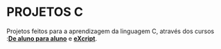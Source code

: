 # PROJETOS C
 Projetos feitos para a aprendizagem da linguagem C, através dos cursos :[**De aluno para aluno**](www.youtube.com/playlist?list=PLa75BYTPDNKZWYypgOFEsX3H2Mg-SzuL") e [**eXcript**]("www.youtube.com/playlist?list=PLesCEcYj003SwVdufCQM5FIbrOd0GG1M4").
